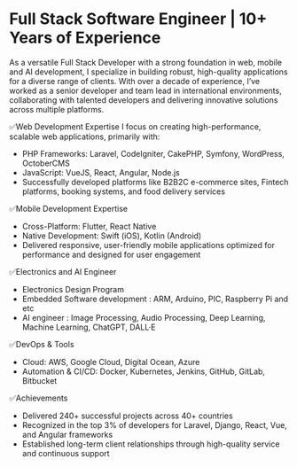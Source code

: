 # Full Stack Software Engineer | 10+ Years of Experience

 As a versatile Full Stack Developer with a strong foundation in web, mobile and AI development, I specialize in building robust, high-quality applications for a diverse range of clients. With over a decade of experience, I’ve worked as a senior developer and team lead in international environments, collaborating with talented developers and delivering innovative solutions across multiple platforms.

✅Web Development Expertise
 I focus on creating high-performance, scalable web applications, primarily with:
 - PHP Frameworks: Laravel, CodeIgniter, CakePHP, Symfony, WordPress, OctoberCMS
 - JavaScript: VueJS, React, Angular, Node.js
 - Successfully developed platforms like B2B2C e-commerce sites, Fintech platforms, booking systems, and food delivery services

✅Mobile Development Expertise
 - Cross-Platform: Flutter, React Native
 - Native Development: Swift (iOS), Kotlin (Android)
 - Delivered responsive, user-friendly mobile applications optimized for performance and designed for user engagement

✅Electronics and AI Engineer
 - Electronics Design Program
 - Embedded Software development : ARM, Arduino, PIC, Raspberry Pi and etc
 - AI engineer : Image Processing, Audio Processing, Deep Learning, Machine Learning, ChatGPT, DALL·E 


✅DevOps & Tools
 - Cloud: AWS, Google Cloud, Digital Ocean, Azure
 - Automation & CI/CD: Docker, Kubernetes, Jenkins, GitHub, GitLab, Bitbucket


✅Achievements
 - Delivered 240+ successful projects across 40+ countries
 - Recognized in the top 3% of developers for Laravel, Django, React, Vue, and Angular frameworks
 - Established long-term client relationships through high-quality service and continuous support

<!---
junior0803/junior0803 is a ✨ special ✨ repository because its `README.md` (this file) appears on your GitHub profile.
You can click the Preview link to take a look at your changes.
--->
